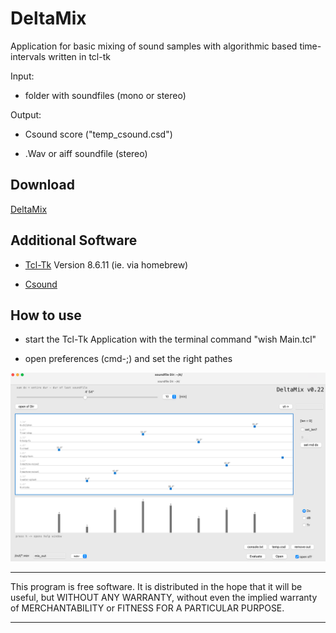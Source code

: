 # **DeltaMix**

Application for basic mixing of sound samples with algorithmic based time-intervals written in tcl-tk

Input:

- folder with soundfiles (mono or stereo)

Output:

- Csound score ("temp_csound.csd")

- .Wav or aiff soundfile (stereo)


## Download
[DeltaMix](https://github.com/Suppan/DeltaMix/releases/)

## Additional Software  

- [Tcl-Tk](https://www.tcl.tk) Version 8.6.11 (ie. via homebrew)

- [Csound](https://csound.com)

## How to use

- start the Tcl-Tk Application with the terminal command "wish Main.tcl"

- open preferences (cmd-;) and set the right pathes

<div align="center"><img src="/resources/icons/app.png" width="800px"</img></div>  

*************
This program is free software. It is distributed in the hope that it will be useful, but WITHOUT ANY WARRANTY, without even the implied warranty of MERCHANTABILITY or FITNESS FOR A PARTICULAR PURPOSE. 
*************
